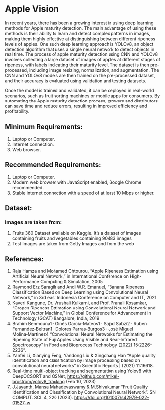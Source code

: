 # Apple Vision

In recent years, there has been a growing interest in using deep learning methods for Apple maturity detection. The main advantage of using these methods is their ability to learn and detect complex patterns in images, making them highly effective at distinguishing between different ripeness levels of apples. One such deep learning approach is YOLOv8, an object detection algorithm that uses a single neural network to detect objects in real time.
The process of apple maturity detection using CNN and YOLOv8 involves collecting a large dataset of images of apples at different stages of ripeness, with labels indicating their maturity level. The dataset is then pre-processed, including image resizing, normalization, and augmentation. The CNN and YOLOv8 models are then trained on the pre-processed dataset, and their accuracy is evaluated using validation and testing datasets.

Once the model is trained and validated, it can be deployed in real-world scenarios, such as fruit sorting machines or mobile apps for consumers. By automating the Apple maturity detection process, growers and distributors can save time and reduce errors, resulting in improved efficiency and profitability.

## Minimum Requirements:

1. Laptop or Computer.
2. Internet connection.
3. Web browser.

## Recommended Requirements:

1. Laptop or Computer.
2. Modern web browser with JavaScript enabled, Google Chrome recommended.
3. Stable internet connection with a speed of at least 10 Mbps or higher.

## Dataset:
### Images are taken from:
1. Fruits 360 Dataset available on Kaggle. It’s a dataset of images containing fruits and vegetables containing 90483 images
2. Test Images are taken from Getty Images and from the web

## References:

1. Raja Hamza and Mohamed Chtourou, “Apple Ripeness Estimation using Artificial Neural Network,” in International Conference on High-Performance Computing & Simulation, 2005
2. Raymond Erz Saragih and Andi W.R. Emanuel, “Banana Ripeness Classification Based on Deep Learning using Convolutional Neural Network,” in 3rd east Indonesia Conference on Computer and IT, 2021
3. Kaveri Kangune, Dr. Vrushali Kulkarni, and Prof. Pranali Kosamkar, “Grapes Ripeness Estimation using Convolutional Neural Network and Support Vector Machine,” in Global Conference for Advancement in Technology (GCAT) Bangalore, India, 2019
4. Brahim Benmouna1 · Ginés Garcia‑Mateos1 · Sajad Sabzi2 · Ruben Fernandez‑Beltran1 ·
Dolores Parras‑Burgos3 · José Miguel Molina‑Martinez4 “Convolutional Neural Networks for Estimating the Ripening State of Fuji Apples Using Visible and Near‑Infrared Spectroscopy” in Food and Bioprocess Technology (2022) 15:2226–2236”.
5. Yanfei Li, Xianying Feng, Yandong Liu & Xingchang Han “Apple quality identification and classification by image processing based on convolutional neural networks” in Scientific Reports | (2021) 11:16618.
6. Real-time multi-object tracking and segmentation using Yolov8 with DeepOCSORT and OSNet, https://github.com/mikel-brostrom/yolov8_tracking (Feb 10, 2023)
7. J.Jayanth, Mansa Mahadevaswamy & M.Shivakumar “Fruit Quality Identification and Classification by Convolutional Neural Network”. SN COMPUT. SCI. 4, 220 (2023). https://doi.org/10.1007/s42979-022-01527-w

